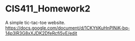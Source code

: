 # CIS411_Homework2
A simple tic-tac-toe website. https://docs.google.com/document/d/1CKYtiKuHnPlNiK-bq-14p3lR3G8xXJDK2DfeRcfi5vE/edit
